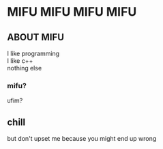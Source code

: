 # MIFU MIFU MIFU MIFU #
## ABOUT MIFU ##
I like programming<br>
I like c++<br>
nothing else

### mifu? ###
ufim?

## chill ##
but don't upset me because you might end up wrong
